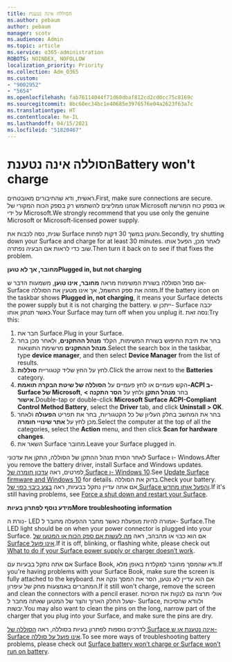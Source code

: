 ```yaml
---
title: הסוללה אינה נטענת
ms.author: pebaum
author: pebaum
manager: scotv
ms.audience: Admin
ms.topic: article
ms.service: o365-administration
ROBOTS: NOINDEX, NOFOLLOW
localization_priority: Priority
ms.collection: Adm_O365
ms.custom:
- "9002952"
- "5654"
ms.openlocfilehash: fab76114044f71d60dbaf812cd2cd0cc75c8169c
ms.sourcegitcommit: 8bc60ec34bc1e40685e3976576e04a2623f63a7c
ms.translationtype: HT
ms.contentlocale: he-IL
ms.lasthandoff: 04/15/2021
ms.locfileid: "51820467"
---
```

# <a name="battery-wont-charge"></a><span data-ttu-id="f3185-102">הסוללה אינה נטענת</span><span class="sxs-lookup"><span data-stu-id="f3185-102">Battery won't charge</span></span>

<span data-ttu-id="f3185-103">ראשית, ודא שהחיבורים מאובטחים.</span><span class="sxs-lookup"><span data-stu-id="f3185-103">First, make sure connections are secure.</span></span> <span data-ttu-id="f3185-104">אנחנו ממליצים להשתמש רק בספק הכוח המקורי של Microsoft או בספק כוח המורשה על ידי Microsoft.</span><span class="sxs-lookup"><span data-stu-id="f3185-104">We strongly recommend that you use only the genuine Microsoft or Microsoft-licensed power supply.</span></span>

<span data-ttu-id="f3185-105">שנית, נסה לכבות את Surface והטען במשך 30 דקות לפחות.</span><span class="sxs-lookup"><span data-stu-id="f3185-105">Secondly, try shutting down your Surface and charge for at least 30 minutes.</span></span> <span data-ttu-id="f3185-106">לאחר מכן, הפעל אותו שוב כדי לראות אם הבעיה נפתרה.</span><span class="sxs-lookup"><span data-stu-id="f3185-106">Then turn it back on to see if that fixes the problem.</span></span>

<span data-ttu-id="f3185-107">**מחובר, אך לא טוען**</span><span class="sxs-lookup"><span data-stu-id="f3185-107">**Plugged in, but not charging**</span></span>

<span data-ttu-id="f3185-108">אם סמל הסוללה בשורת המשימות מראה **מחובר, אינו טוען**, משמעות הדבר ש- Surface מזהה את ספק החשמל, אך אינו מטעין את הסוללה.</span><span class="sxs-lookup"><span data-stu-id="f3185-108">If the battery icon on the taskbar shows **Plugged in, not charging**, it means your Surface detects the power supply but it is not charging the battery.</span></span> <span data-ttu-id="f3185-109">ייתכן ש- Surface יכבה כאשר תנתק אותו.</span><span class="sxs-lookup"><span data-stu-id="f3185-109">Your Surface may turn off when you unplug it.</span></span> <span data-ttu-id="f3185-110">נסה זאת:</span><span class="sxs-lookup"><span data-stu-id="f3185-110">Try this:</span></span>

1. <span data-ttu-id="f3185-111">חבר את Surface.</span><span class="sxs-lookup"><span data-stu-id="f3185-111">Plug in your Surface.</span></span>
2. <span data-ttu-id="f3185-112">בחר את תיבת החיפוש בשורת המשימות, הקלד **מנהל ההתקנים**, ולאחר מכן בחר **מנהל ההתקנים** מרשימת התוצאות.</span><span class="sxs-lookup"><span data-stu-id="f3185-112">Select the search box in the taskbar, type **device manager**, and then select **Device Manager** from the list of results.</span></span>
3. <span data-ttu-id="f3185-113">לחץ על החץ שליד קטגוריית **סוללות**.</span><span class="sxs-lookup"><span data-stu-id="f3185-113">Click the arrow next to the **Batteries** category.</span></span>
4. <span data-ttu-id="f3185-114">הקש פעמיים או לחץ פעמיים על **הסוללה של שיטת הבקרה תואמת-ACPI ב- Surface של Microsoft**, בחר **מנהל התקן** ולחץ על **הסר התקנה > אישור**.</span><span class="sxs-lookup"><span data-stu-id="f3185-114">Double-tap or double-click **Microsoft Surface ACPI-Compliant Control Method Battery**, select the **Driver** tab, and click **Uninstall > OK**.</span></span>
5. <span data-ttu-id="f3185-115">בחר את המחשב בחלק העליון של כל הקטגוריות, בחר את תפריט **הפעולה** ולאחר מכן לחץ על **אתר שינויי חומרה**.</span><span class="sxs-lookup"><span data-stu-id="f3185-115">Select the computer at the top of all the categories, select the **Action** menu, and then click **Scan for hardware changes**.</span></span>
6. <span data-ttu-id="f3185-116">השאר את Surface מחובר.</span><span class="sxs-lookup"><span data-stu-id="f3185-116">Leave your Surface plugged in.</span></span>

<span data-ttu-id="f3185-117">לאחר הסרת מנהל ההתקן של הסוללה, התקן את עדכוני Surface ו- Windows.</span><span class="sxs-lookup"><span data-stu-id="f3185-117">After you remove the battery driver, install Surface and Windows updates.</span></span> <span data-ttu-id="f3185-118">לפרטים, ראה [עדכון חומרה של Surface ו- Windows 10](https://support.microsoft.com/help/4023505).</span><span class="sxs-lookup"><span data-stu-id="f3185-118">See [Update Surface firmware and Windows 10](https://support.microsoft.com/help/4023505) for details.</span></span> <span data-ttu-id="f3185-119">בדוק את הסוללה.</span><span class="sxs-lookup"><span data-stu-id="f3185-119">Check your battery.</span></span> <span data-ttu-id="f3185-120">אם אתה עדיין נתקל בבעיות, ראה [בצע כיבוי כפוי של Surface והפעל אותו מחדש](https://support.microsoft.com/help/4036280/surface-force-a-shut-down-and-restart-your-surface).</span><span class="sxs-lookup"><span data-stu-id="f3185-120">If it's still having problems, see [Force a shut down and restart your Surface](https://support.microsoft.com/help/4036280/surface-force-a-shut-down-and-restart-your-surface).</span></span>

<span data-ttu-id="f3185-121">**מידע נוסף לפתרון בעיות**</span><span class="sxs-lookup"><span data-stu-id="f3185-121">**More troubleshooting information**</span></span>

<span data-ttu-id="f3185-122">נורת ה- LED אמורה להיות מופעלת כאשר מחבר ההפעלה מחובר ל- Surface.</span><span class="sxs-lookup"><span data-stu-id="f3185-122">The LED light should be on when your power connector is plugged into your Surface.</span></span> <span data-ttu-id="f3185-123">אם הוא כבוי או מהבהב, ראה [מה לעשות אם ספק הכוח או המטען של Surface אינו פועל](https://support.microsoft.com/help/4484763/surface-fix-issues-with-your-power-supply).</span><span class="sxs-lookup"><span data-stu-id="f3185-123">If it is off, blinking, or flashing white, please check out [What to do if your Surface power supply or charger doesn’t work](https://support.microsoft.com/help/4484763/surface-fix-issues-with-your-power-supply).</span></span> 

<span data-ttu-id="f3185-124">אם אתה נתקל בבעיות עם Surface Book, ודא שהמסך מחובר למקלדת באופן מלא.</span><span class="sxs-lookup"><span data-stu-id="f3185-124">If you're having problems with your Surface Book, make sure the screen is fully attached to the keyboard.</span></span> <span data-ttu-id="f3185-125">אם הוא עדיין לא נטען, הסר את המסך ונקה את המחברים באמצעות מחק של עיפרון.</span><span class="sxs-lookup"><span data-stu-id="f3185-125">If it still won't charge, remove the screen and clean the connectors with a pencil eraser.</span></span> <span data-ttu-id="f3185-126">אולי תרצה גם לנקות את הסיכות שעל החלק הארוך והצר של המטען שאתה מחבר ל- Surface, ולוודא שהסיכות יבשות.</span><span class="sxs-lookup"><span data-stu-id="f3185-126">You may also want to clean the pins on the long, narrow part of the charger that you plug into your Surface, and make sure the pins are dry.</span></span>

<span data-ttu-id="f3185-127">לדרכים נוספות לפתרון בעיות בסוללה, ראה [הסוללה של Surface אינה נטענת או ש- Surface אינו פועל על סוללה](https://support.microsoft.com/help/4023536/surface-surface-battery-wont-charge).</span><span class="sxs-lookup"><span data-stu-id="f3185-127">To see more ways of troubleshooting battery problems, please check out [Surface battery won’t charge or Surface won’t run on battery](https://support.microsoft.com/help/4023536/surface-surface-battery-wont-charge).</span></span>
